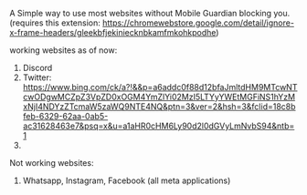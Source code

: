 A Simple way to use most websites without Mobile Guardian blocking you. (requires this extension: https://chromewebstore.google.com/detail/ignore-x-frame-headers/gleekbfjekiniecknbkamfmkohkpodhe)

working websites as of now:
1) Discord
2) Twitter: https://www.bing.com/ck/a?!&&p=a6addc0f88d12bfaJmltdHM9MTcwNTcwODgwMCZpZ3VpZD0xOGM4YmZlYi02MzI5LTYyYWEtMGFiNS1hYzMxNjI4NDYzZTcmaW5zaWQ9NTE4NQ&ptn=3&ver=2&hsh=3&fclid=18c8bfeb-6329-62aa-0ab5-ac31628463e7&psq=x&u=a1aHR0cHM6Ly90d2l0dGVyLmNvbS94&ntb=1
3) 

Not working websites: 
1) Whatsapp, Instagram, Facebook (all meta applications)
